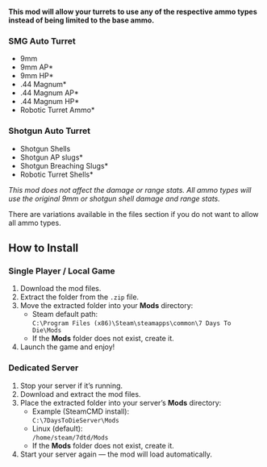 **This mod will allow your turrets to use any of the respective ammo types instead of being limited to the base ammo.**

### SMG Auto Turret
- 9mm  
- 9mm AP*  
- 9mm HP*  
- .44 Magnum*  
- .44 Magnum AP*  
- .44 Magnum HP*  
- Robotic Turret Ammo*  

### Shotgun Auto Turret
- Shotgun Shells  
- Shotgun AP slugs*  
- Shotgun Breaching Slugs*  
- Robotic Turret Shells*  

*This mod does not affect the damage or range stats. All ammo types will use the original 9mm or shotgun shell damage and range stats.*

There are variations available in the files section if you do not want to allow all ammo types.



## How to Install

### Single Player / Local Game
1. Download the mod files.  
2. Extract the folder from the `.zip` file.  
3. Move the extracted folder into your **Mods** directory:  
   - Steam default path:  
     `C:\Program Files (x86)\Steam\steamapps\common\7 Days To Die\Mods`  
   - If the **Mods** folder does not exist, create it.  
4. Launch the game and enjoy!  

### Dedicated Server
1. Stop your server if it’s running.  
2. Download and extract the mod files.  
3. Place the extracted folder into your server’s **Mods** directory:  
   - Example (SteamCMD install):  
     `C:\7DaysToDieServer\Mods`  
   - Linux (default):  
     `/home/steam/7dtd/Mods`  
   - If the **Mods** folder does not exist, create it.  
4. Start your server again — the mod will load automatically.  
